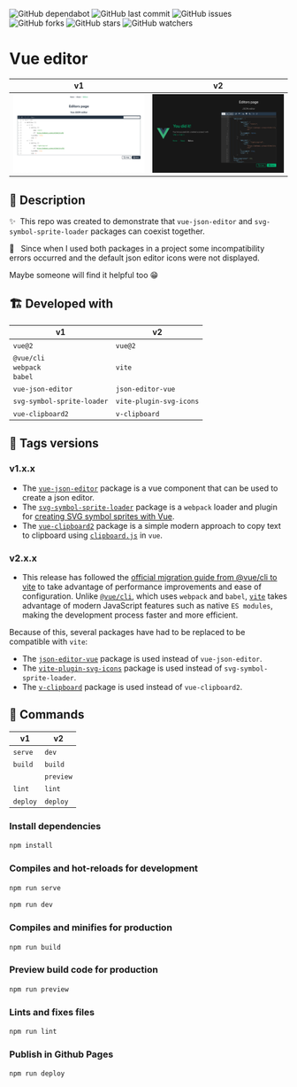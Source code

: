 ![GitHub dependabot](https://img.shields.io/badge/dependabot-enabled-025e8c?logo=Dependabot)
![GitHub last commit](https://img.shields.io/github/last-commit/beatrizsmerino/vue-editor)
![GitHub issues](https://img.shields.io/github/issues/beatrizsmerino/vue-editor)
![GitHub forks](https://img.shields.io/github/forks/beatrizsmerino/vue-editor)
![GitHub stars](https://img.shields.io/github/stars/beatrizsmerino/vue-editor)
![GitHub watchers](https://img.shields.io/github/watchers/beatrizsmerino/vue-editor)

# Vue editor

| v1                                               | v2                                               |
| ------------------------------------------------ | ------------------------------------------------ |
| ![Vue editor](./README/images/vue-editor-v1.jpg) | ![Vue editor](./README/images/vue-editor-v2.jpg) |

## 🎯 Description

✨&nbsp; This repo was created to demonstrate that `vue-json-editor` and `svg-symbol-sprite-loader` packages can coexist together.

🐛 &nbsp; Since when I used both packages in a project some incompatibility errors occurred and the default json editor icons were not displayed.

Maybe someone will find it helpful too 😁

## 🏗️ Developed with

| v1                                       | v2                      |
| ---------------------------------------- | ----------------------- |
| `vue@2`                                  | `vue@2`                 |
| `@vue/cli` </br> `webpack` </br> `babel` | `vite`                  |
| `vue-json-editor`                        | `json-editor-vue`       |
| `svg-symbol-sprite-loader`               | `vite-plugin-svg-icons` |
| `vue-clipboard2`                         | `v-clipboard`           |

## 🔖 Tags versions

### v1.x.x

- The [`vue-json-editor`](https://www.npmjs.com/package/vue-json-editor) package is a vue component that can be used to create a json editor.
- The [`svg-symbol-sprite-loader`](https://www.npmjs.com/package/svg-symbol-sprite-loader) package is a `webpack` loader and plugin for [creating SVG symbol sprites with Vue](https://stefan-dietz.eu/vue-svg-symbol-sprites.html).
- The [`vue-clipboard2`](https://www.npmjs.com/package/vue-clipboard2) package is a simple modern approach to copy text to clipboard using [`clipboard.js`](https://clipboardjs.com) in `vue`.

### v2.x.x

- This release has followed the [official migration guide from @vue/cli to vite](https://vueschool.io/articles/vuejs-tutorials/how-to-migrate-from-vue-cli-to-vite/) to take advantage of performance improvements and ease of configuration. Unlike [`@vue/cli`](https://cli.vuejs.org/), which uses `webpack` and `babel`, [`vite`](https://www.npmjs.com/package/vite) takes advantage of modern JavaScript features such as native `ES modules`, making the development process faster and more efficient.

Because of this, several packages have had to be replaced to be compatible with `vite`:
- The [`json-editor-vue`](https://www.npmjs.com/package/json-editor-vue) package is used instead of `vue-json-editor`.
- The [`vite-plugin-svg-icons`](https://www.npmjs.com/package/vite-plugin-svg-icons) package is used instead of `svg-symbol-sprite-loader`.
- The [`v-clipboard`](https://www.npmjs.com/package/v-clipboard) package is used instead of `vue-clipboard2`.

## 🚀 Commands

| v1       | v2        |
| -------- | --------- |
| `serve`  | `dev`     |
| `build`  | `build`   |
|          | `preview` |
| `lint`   | `lint`    |
| `deploy` | `deploy`  |

### Install dependencies

```bash
npm install
```

### Compiles and hot-reloads for development

```bash
npm run serve
```

```bash
npm run dev
```

### Compiles and minifies for production

```bash
npm run build
```

### Preview build code for production

```bash
npm run preview
```

### Lints and fixes files

```bash
npm run lint
```

### Publish in Github Pages

```bash
npm run deploy
```
